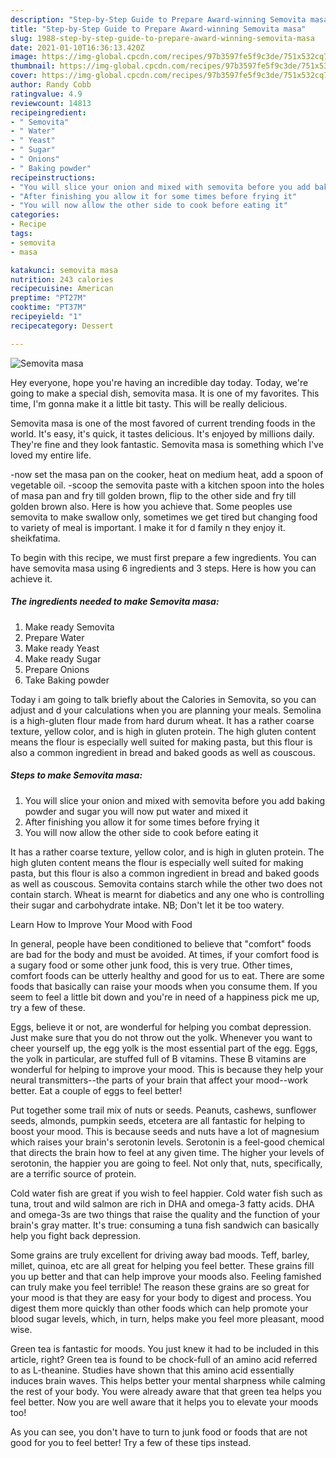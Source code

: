 ```yaml
---
description: "Step-by-Step Guide to Prepare Award-winning Semovita masa"
title: "Step-by-Step Guide to Prepare Award-winning Semovita masa"
slug: 1988-step-by-step-guide-to-prepare-award-winning-semovita-masa
date: 2021-01-10T16:36:13.420Z
image: https://img-global.cpcdn.com/recipes/97b3597fe5f9c3de/751x532cq70/semovita-masa-recipe-main-photo.jpg
thumbnail: https://img-global.cpcdn.com/recipes/97b3597fe5f9c3de/751x532cq70/semovita-masa-recipe-main-photo.jpg
cover: https://img-global.cpcdn.com/recipes/97b3597fe5f9c3de/751x532cq70/semovita-masa-recipe-main-photo.jpg
author: Randy Cobb
ratingvalue: 4.9
reviewcount: 14813
recipeingredient:
- " Semovita"
- " Water"
- " Yeast"
- " Sugar"
- " Onions"
- " Baking powder"
recipeinstructions:
- "You will slice your onion and mixed with semovita before you add baking powder and sugar you will now put water and mixed it"
- "After finishing you allow it for some times before frying it"
- "You will now allow the other side to cook before eating it"
categories:
- Recipe
tags:
- semovita
- masa

katakunci: semovita masa 
nutrition: 243 calories
recipecuisine: American
preptime: "PT27M"
cooktime: "PT37M"
recipeyield: "1"
recipecategory: Dessert

---
```



![Semovita masa](https://img-global.cpcdn.com/recipes/97b3597fe5f9c3de/751x532cq70/semovita-masa-recipe-main-photo.jpg)

Hey everyone, hope you're having an incredible day today. Today, we're going to make a special dish, semovita masa. It is one of my favorites. This time, I'm gonna make it a little bit tasty. This will be really delicious.

Semovita masa is one of the most favored of current trending foods in the world. It's easy, it's quick, it tastes delicious. It's enjoyed by millions daily. They're fine and they look fantastic. Semovita masa is something which I've loved my entire life.

-now set the masa pan on the cooker, heat on medium heat, add a spoon of vegetable oil. -scoop the semovita paste with a kitchen spoon into the holes of masa pan and fry till golden brown, flip to the other side and fry till golden brown also. Here is how you achieve that. Some peoples use semovita to make swallow only, sometimes we get tired but changing food to variety of meal is important. I make it for d family n they enjoy it. sheikfatima.


To begin with this recipe, we must first prepare a few ingredients. You can have semovita masa using 6 ingredients and 3 steps. Here is how you can achieve it.

<!--inarticleads1-->

##### The ingredients needed to make Semovita masa:

1. Make ready  Semovita
1. Prepare  Water
1. Make ready  Yeast
1. Make ready  Sugar
1. Prepare  Onions
1. Take  Baking powder


Today i am going to talk briefly about the Calories in Semovita, so you can adjust and d your calculations when you are planning your meals. Semolina is a high-gluten flour made from hard durum wheat. It has a rather coarse texture, yellow color, and is high in gluten protein. The high gluten content means the flour is especially well suited for making pasta, but this flour is also a common ingredient in bread and baked goods as well as couscous. 

<!--inarticleads2-->

##### Steps to make Semovita masa:

1. You will slice your onion and mixed with semovita before you add baking powder and sugar you will now put water and mixed it
1. After finishing you allow it for some times before frying it
1. You will now allow the other side to cook before eating it


It has a rather coarse texture, yellow color, and is high in gluten protein. The high gluten content means the flour is especially well suited for making pasta, but this flour is also a common ingredient in bread and baked goods as well as couscous. Semovita contains starch while the other two does not contain starch. Wheat is mearnt for diabetics and any one who is controlling their sugar and carbohydrate intake. NB; Don&#39;t let it be too watery. 

Learn How to Improve Your Mood with Food


In general, people have been conditioned to believe that "comfort" foods are bad for the body and must be avoided. At times, if your comfort food is a sugary food or some other junk food, this is very true. Other times, comfort foods can be utterly healthy and good for us to eat. There are some foods that basically can raise your moods when you consume them. If you seem to feel a little bit down and you're in need of a happiness pick me up, try a few of these.

Eggs, believe it or not, are wonderful for helping you combat depression. Just make sure that you do not throw out the yolk. Whenever you want to cheer yourself up, the egg yolk is the most essential part of the egg. Eggs, the yolk in particular, are stuffed full of B vitamins. These B vitamins are wonderful for helping to improve your mood. This is because they help your neural transmitters--the parts of your brain that affect your mood--work better. Eat a couple of eggs to feel better!

Put together some trail mix of nuts or seeds. Peanuts, cashews, sunflower seeds, almonds, pumpkin seeds, etcetera are all fantastic for helping to boost your mood. This is because seeds and nuts have a lot of magnesium which raises your brain's serotonin levels. Serotonin is a feel-good chemical that directs the brain how to feel at any given time. The higher your levels of serotonin, the happier you are going to feel. Not only that, nuts, specifically, are a terrific source of protein.

Cold water fish are great if you wish to feel happier. Cold water fish such as tuna, trout and wild salmon are rich in DHA and omega-3 fatty acids. DHA and omega-3s are two things that raise the quality and the function of your brain's gray matter. It's true: consuming a tuna fish sandwich can basically help you fight back depression. 

Some grains are truly excellent for driving away bad moods. Teff, barley, millet, quinoa, etc are all great for helping you feel better. These grains fill you up better and that can help improve your moods also. Feeling famished can truly make you feel terrible! The reason these grains are so great for your mood is that they are easy for your body to digest and process. You digest them more quickly than other foods which can help promote your blood sugar levels, which, in turn, helps make you feel more pleasant, mood wise.

Green tea is fantastic for moods. You just knew it had to be included in this article, right? Green tea is found to be chock-full of an amino acid referred to as L-theanine. Studies have shown that this amino acid essentially induces brain waves. This helps better your mental sharpness while calming the rest of your body. You were already aware that that green tea helps you feel better. Now you are well aware that it helps you to elevate your moods too!

As you can see, you don't have to turn to junk food or foods that are not good for you to feel better! Try  a few  of  these  tips  instead.

